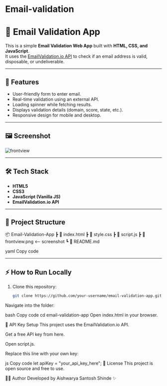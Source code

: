 # Email-validation

# 📧 Email Validation App

This is a simple **Email Validation Web App** built with **HTML, CSS, and JavaScript**.  
It uses the [EmailValidation.io API](https://emailvalidation.io/) to check if an email address is valid, disposable, or undeliverable.

---

## 🚀 Features
- User-friendly form to enter email.  
- Real-time validation using an external API.  
- Loading spinner while fetching results.  
- Displays validation details (domain, score, state, etc.).  
- Responsive design for mobile and desktop.  

---

## 🖼️ Screenshot

![frontview](./screenshoots/.frontview.png)

---

## 🛠️ Tech Stack
- **HTML5**
- **CSS3**
- **JavaScript (Vanilla JS)**
- **EmailValidation.io API**

---

## 📂 Project Structure
📦 Email-Validation-App
┣ 📜 index.html
┣ 📜 style.css
┣ 📜 script.js
┣ 📜 frontview.png <-- screenshot
┗ 📜 README.md

yaml
Copy code

---

## ⚡ How to Run Locally
1. Clone this repository:
   ```bash
   git clone https://github.com/your-username/email-validation-app.git
Navigate into the folder:

bash
Copy code
cd email-validation-app
Open index.html in your browser.

🔑 API Key Setup
This project uses the EmailValidation.io API.

Get a free API key from here.

Open script.js.

Replace this line with your own key:

js
Copy code
let apiKey = "your_api_key_here";
📜 License
This project is open source and free to use.

👩‍💻 Author
Developed by Aishwarya Santosh Shinde ✨

